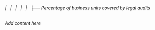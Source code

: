 ###### |   |   |   |   |   ├── Percentage of business units covered by legal audits

*Add content here*